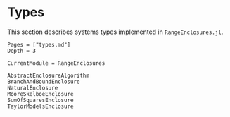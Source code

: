 # Types

This section describes systems types implemented in `RangeEnclosures.jl`.

```@contents
Pages = ["types.md"]
Depth = 3
```

```@meta
CurrentModule = RangeEnclosures
```

```@docs
AbstractEnclosureAlgorithm
BranchAndBoundEnclosure
NaturalEnclosure
MooreSkelboeEnclosure
SumOfSquaresEnclosure
TaylorModelsEnclosure
```